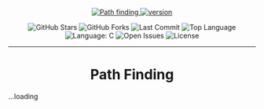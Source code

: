 <p align="center">
  <a href="README.md">
    <img src="https://img.shields.io/badge/Path_Finding-0d6efd?style=for-the-badge&logoColor=white" alt="Path finding">
  </a>
  <a href="README.fa.md">
    <img src="https://img.shields.io/badge/v1.0.1-198754?style=for-the-badge&logo=version&logoColor=white" alt="version">
  </a>
<p align="center">

<p align="center">
  <img src="https://img.shields.io/github/stars/TsitouhRanjafy/path-finding?style=social" alt="GitHub Stars" />
  <img src="https://img.shields.io/github/forks/TsitouhRanjafy/path-finding?style=social" alt="GitHub Forks" />
  <img src="https://img.shields.io/github/last-commit/TsitouhRanjafy/path-finding" alt="Last Commit" />
  <img src="https://img.shields.io/github/languages/top/TsitouhRanjafy/path-finding" alt="Top Language" />
  <img src="https://img.shields.io/badge/language-C-gray" alt="Language: C" />
  <img src="https://img.shields.io/github/issues/TsitouhRanjafy/path-finding" alt="Open Issues" />
  <img src="https://img.shields.io/github/license/TsitouhRanjafy/path-finding" alt="License" />
</p>

---


<h1 align="center">Path Finding</h1>


...loading
